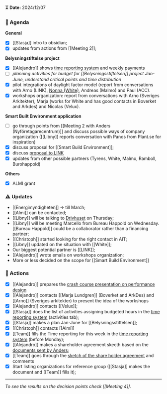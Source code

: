 ⏳ **Date:** 2024/12/07

### 📃 Agenda

**General**
- [x] [[Stasja]] intro to obsidian;
- [x] updates from actions from [[Meeting 2]];

**Belysningstiftelse project**
- [x] [[Alejandro]] shows [time reporting system](https://docs.google.com/spreadsheets/d/1acTvHOKD0QCCJYG0vyyUjruoZdrIs8IaxwaCIHO0d6s/edit?usp=sharing) and weekly payments
- [ ] _planning activities for budget for [[Belysningsstiftelsen]] project Jan-June, understand critical points and time distribution_
- [x] pilot integrations of daylight factor model (report from conversations with Arno (LINK), [Nonna (White)](https://docs.google.com/document/d/1Rr_ONEEyCVdrTXrf2g2M25nYnFcHp2lx_gOXL8V-bYU/edit?usp=drive_link), Andreas (Malmo) and Paul (ACC).
- [x] workshops organization: report from conversations with Arno (Sveriges Arkitekter), Marja (works for White and has good contacts in Boverket and Arkdes) and Nicolas (Velux).

**Smart Built Environment application**
- [ ] go through points from [[Meeting 2 with Anders (Nyföretagarecentrum)]] and discuss possible ways of company organization ([[Libny]] reports conversation with Panos from Plant.se for inspiration)
- [x] discuss proposal for [[Smart Build Environment]]; 
- [x] discuss [proposal to LINK](https://docs.google.com/spreadsheets/d/1bDdcWYPaniEzn-YdRcHmkYpZmLFw5OceWMGFG2Ec0dg/edit?usp=drive_link) 
- [x] updates from other possible partners (Tyrens, White, Malmo, Ramboll, Burohappold)

**Others**
- [x] ALMI grant

### ⚠️ Updates

-   [[Energimyndigheten]] -> till March;
-   [[Almi]] can be contacted;
-  [[Libny]] will be talking to  [Drivhuset](https://uppsala.drivhuset.se/en/) on Thursday;
-  [[Libny]] will be meeting Marcello from Bureau Happold on Wednesday. [[Bureau Happold]] could be a collaborator rather than a financing partner;
-  [[Christoph]] started looking for the right contact in AIT;
-  [[Libny]] updated on the situation with [[White]];
-  Our biggest potential partner is [[LINK]];
-  [[Alejandro]] wrote emails on workshops organization;
- More or less decided on the scope for [[Smart Build Environment]]


### 🚀 Actions
- [x] [[Alejandro]] prepares the [crash course presentation on performance design](https://docs.google.com/presentation/d/10kDiuaBg9PXxkLYuyn7pi64yDn2dp6OcsFPlELe04hU/edit?usp=sharing)
- [x] [[Alejandro]]  contacts [[Marja Lundgren]] (Boverket and ArkDes) and [[Arno]] (Sveriges arkitekter) to present the idea of the workshops
- [x] [[Alejandro]] contacts [[Velux]];
- [x] [[Stasja]] does the list of activities assigning budgeted hours in the [time reporting system](https://docs.google.com/spreadsheets/d/1acTvHOKD0QCCJYG0vyyUjruoZdrIs8IaxwaCIHO0d6s/edit?usp=sharing) (activities tab);
- [x] [[Stasja]] makes a plan Jan-June for [[Belysningsstiftelsen]];
- [x] [[Christoph]] contacts [[Almi]]
- [x] [[Team]] fills the Time reporting for this week in the [time reporting system](https://docs.google.com/spreadsheets/d/1acTvHOKD0QCCJYG0vyyUjruoZdrIs8IaxwaCIHO0d6s/edit?usp=sharing) (before Monday);
- [x] [[Alejandro]] makes a shareholder agreement skecth based on the [documents sent by Anders](https://drive.google.com/drive/folders/1D0o5vPAGWk6jzJC9uB1QayMUgMJmPIMe?usp=drive_link);
- [x] [[Team]] goes through the [sketch of the share holder agreement](https://docs.google.com/document/d/1FLEKmqAUgwVjezVpQCYZXtQxgObIp0d9JPx9HLRZ-FI/edit?usp=drive_link) and comments
- [x] Start listing organizations for reference group ([[Stasja]] makes the document and [[Team]] fills it);

---

_To see the results on the decision points check [[Meeting 4]]._
